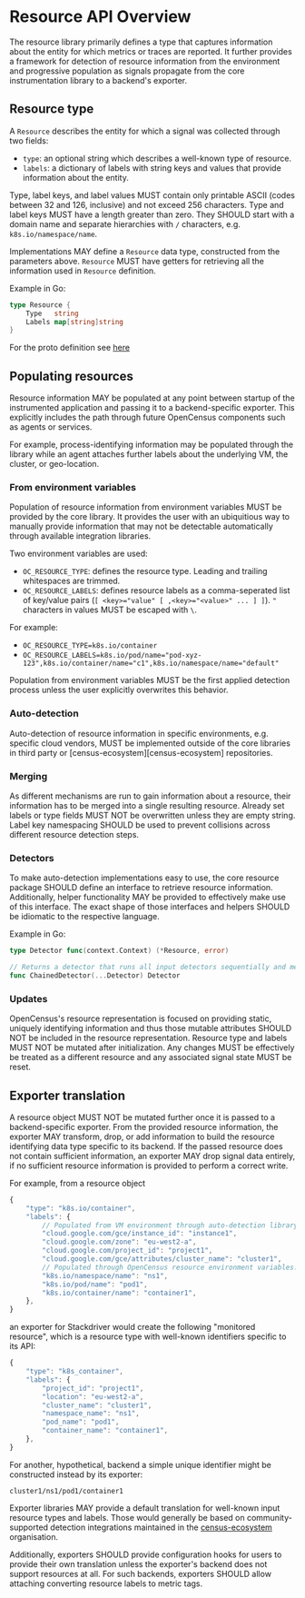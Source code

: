 # Resource API Overview
The resource library primarily defines a type that captures information about the entity
for which metrics or traces are reported. It further provides a framework for detection of
resource information from the environment and progressive population as signals propagate
from the core instrumentation library to a backend's exporter.

## Resource type
A `Resource` describes the entity for which a signal was collected through two fields:
* `type`: an optional string which describes a well-known type of resource.
* `labels`: a dictionary of labels with string keys and values that provide information
about the entity.

Type, label keys, and label values MUST contain only printable ASCII (codes between 32
and 126, inclusive) and not exceed 256 characters.
Type and label keys MUST have a length greater than zero. They SHOULD start with a domain
name and separate hierarchies with `/` characters, e.g. `k8s.io/namespace/name`.

Implementations MAY define a `Resource` data type, constructed from the parameters above.
`Resource` MUST have getters for retrieving all the information used in `Resource` definition.

Example in Go:
```go
type Resource {
	Type   string
	Labels map[string]string
}
```

For the proto definition see [here][resource-proto-link]

## Populating resources
Resource information MAY be populated at any point between startup of the instrumented
application and passing it to a backend-specific exporter. This explicitly includes
the path through future OpenCensus components such as agents or services.

For example, process-identifying information may be populated through the library while
an agent attaches further labels about the underlying VM, the cluster, or geo-location.

### From environment variables
Population of resource information from environment variables MUST be provided by the
core library. It provides the user with an ubiquitious way to manually provide information
that may not be detectable automatically through available integration libraries.

Two environment variables are used:
* `OC_RESOURCE_TYPE`: defines the resource type. Leading and trailing whitespaces are trimmed.
* `OC_RESOURCE_LABELS`: defines resource labels as a comma-seperated list of key/value pairs
(`[ <key>="value" [ ,<key>="<value>" ... ] ]`). `"` characters in values MUST be escaped with `\`.

For example:
* `OC_RESOURCE_TYPE=k8s.io/container`
* `OC_RESOURCE_LABELS=k8s.io/pod/name="pod-xyz-123",k8s.io/container/name="c1",k8s.io/namespace/name="default"`

Population from environment variables MUST be the first applied detection process unless
the user explicitly overwrites this behavior.

### Auto-detection
Auto-detection of resource information in specific environments, e.g. specific cloud
vendors, MUST be implemented outside of the core libraries in third party or
[census-ecosystem][census-ecosystem] repositories.

### Merging
As different mechanisms are run to gain information about a resource, their information
has to be merged into a single resulting resource.
Already set labels or type fields MUST NOT be overwritten unless they are empty string. Label key
namespacing SHOULD be used to prevent collisions across different resource detection steps.

### Detectors
To make auto-detection implementations easy to use, the core resource package SHOULD define
an interface to retrieve resource information. Additionally, helper functionality MAY be
provided to effectively make use of this interface.
The exact shape of those interfaces and helpers SHOULD be idiomatic to the respective language.

Example in Go:

```go
type Detector func(context.Context) (*Resource, error)

// Returns a detector that runs all input detectors sequentially and merges their results.
func ChainedDetector(...Detector) Detector
```

### Updates
OpenCensus's resource representation is focused on providing static, uniquely identifying
information and thus those mutable attributes SHOULD NOT be included in the resource
representation.
Resource type and labels MUST NOT be mutated after initialization. Any changes MUST be
effectively be treated as a different resource and any associated signal state MUST be reset.

## Exporter translation
A resource object MUST NOT be mutated further once it is passed to a backend-specific exporter.
From the provided resource information, the exporter MAY transform, drop, or add information
to build the resource identifying data type specific to its backend.
If the passed resource does not contain sufficient information, an exporter MAY drop
signal data entirely, if no sufficient resource information is provided to perform a correct
write.

For example, from a resource object

```javascript
{
	"type": "k8s.io/container",
	"labels": {
		// Populated from VM environment through auto-detection library.
		"cloud.google.com/gce/instance_id": "instance1",
		"cloud.google.com/zone": "eu-west2-a",
		"cloud.google.com/project_id": "project1",
		"cloud.google.com/gce/attributes/cluster_name": "cluster1",
		// Populated through OpenCensus resource environment variables.
		"k8s.io/namespace/name": "ns1",
		"k8s.io/pod/name": "pod1",
		"k8s.io/container/name": "container1",
	},
}
```

an exporter for Stackdriver would create the following "monitored resource", which is a
resource type with well-known identifiers specific to its API:

```javascript
{
	"type": "k8s_container",
	"labels": {
		"project_id": "project1",
		"location": "eu-west2-a",
		"cluster_name": "cluster1",
		"namespace_name": "ns1",
		"pod_name": "pod1",
		"container_name": "container1",
	},
}
```

For another, hypothetical, backend a simple unique identifier might be constructed instead
by its exporter:

```
cluster1/ns1/pod1/container1
```

Exporter libraries MAY provide a default translation for well-known input resource types and labels.
Those would generally be based on community-supported detection integrations maintained in the
[census-ecosystem][census-ecosystem-link] organisation.

Additionally, exporters SHOULD provide configuration hooks for users to provide their own
translation unless the exporter's backend does not support resources at all. For such backends,
exporters SHOULD allow attaching converting resource labels to metric tags.

[census-ecosystem-link]: https://github.com/census-ecosystem
[resource-proto-link]: https://github.com/census-instrumentation/opencensus-proto/blob/master/src/opencensus/proto/resource/v1/resource.proto
